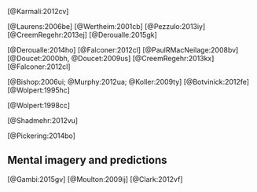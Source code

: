 [@Karmali:2012cv]

[@Laurens:2006be]
[@Wertheim:2001cb]
[@Pezzulo:2013iy]
[@CreemRegehr:2013ej]
[@Deroualle:2015gk]

[@Deroualle:2014ho]
[@Falconer:2012cl]
[@PaulRMacNeilage:2008bv]
[@Doucet:2000bh, @Doucet:2009us]
[@CreemRegehr:2013kx]
[@Falconer:2012cl]


[@Bishop:2006ui; @Murphy:2012ua; @Koller:2009ty]
[@Botvinick:2012fe]
[@Wolpert:1995hc]

[@Wolpert:1998cc]

[@Shadmehr:2012vu]

[@Pickering:2014bo]

## Mental imagery and predictions
[@Gambi:2015gv]
[@Moulton:2009ij]
[@Clark:2012vf]
